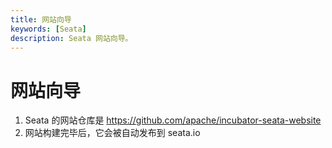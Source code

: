 ```yaml
---
title: 网站向导
keywords: [Seata]
description: Seata 网站向导。
---
```


# 网站向导

1. Seata 的网站仓库是 https://github.com/apache/incubator-seata-website
2. 网站构建完毕后，它会被自动发布到 seata.io